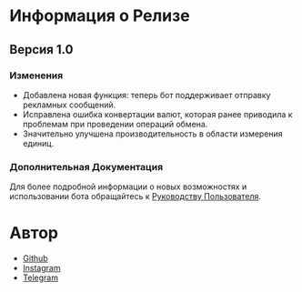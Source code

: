 # Информация о Релизе

## Версия 1.0

### Изменения

- Добавлена новая функция: теперь бот поддерживает отправку рекламных сообщений.
- Исправлена ошибка конвертации валют, которая ранее приводила к проблемам при проведении операций обмена.
- Значительно улучшена производительность в области измерения единиц.

### Дополнительная Документация

Для более подробной информации о новых возможностях и использовании бота обращайтесь к [Руководству Пользователя](README.md).

# Автор
- [Github](https://github.com/marse11e)
- [Instagram](https://instagram.com/marselle.naz)
- [Telegram](https://t.me/MarselleNaz)